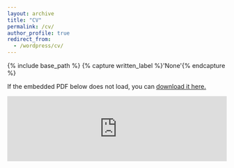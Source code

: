 ```yaml
---
layout: archive
title: "CV"
permalink: /cv/
author_profile: true
redirect_from:
  - /wordpress/cv/
---
```



{% include base_path %}
{% capture written_label %}'None'{% endcapture %}

If the embedded PDF below does not load, you can <u><a href="https://gianpe.github.io/CV.pdf">download it here.</a></u>
<br/>

<embed src="https://gianpe.github.io/cv_gian.pdf" type="application/pdf" width="100%" />
